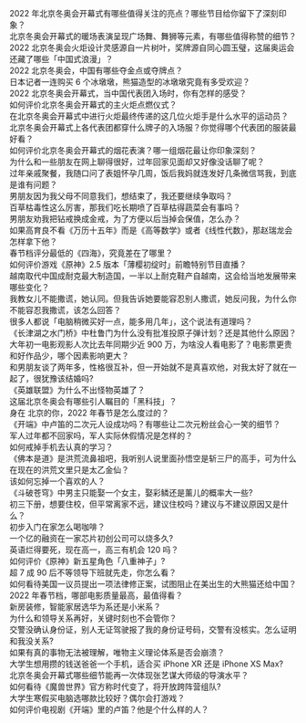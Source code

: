 2022 年北京冬奥会开幕式有哪些值得关注的亮点？哪些节目给你留下了深刻印象？  
北京冬奥会开幕式的暖场表演呈现广场舞、舞狮等元素，有哪些值得称赞的细节？  
2022 北京冬奥会火炬设计灵感源自一片树叶，奖牌源自同心圆玉璧，这届奥运会还藏了哪些「中国式浪漫」？  
2022 北京冬奥会，中国有哪些夺金点或夺牌点？  
日本记者一连购买 6 个冰墩墩，熊猫造型的冰墩墩究竟有多受欢迎？  
2022 北京冬奥会开幕式，当中国代表团入场时，你有怎样的感受？  
如何评价北京冬奥会开幕式的主火炬点燃仪式？  
在北京冬奥会开幕式中进行火炬最终传递的这几位火炬手是什么水平的运动员？  
北京冬奥会开幕式上各代表团都穿什么牌子的入场服？你觉得哪个代表团的服装最好看？  
如何评价北京冬奥会开幕式的烟花表演？哪一组烟花最让你印象深刻？  
为什么和一些朋友在网上聊得很好，过年回家见面却又好像没话聊了呢？  
过年亲戚聚餐，我随口问了表姐怀孕几周，饭后我妈就连发好几条微信骂我，到底是谁有问题？  
男朋友因为我父母不同意我们，想结束了，我还要继续争取吗？  
百草枯毒性这么厉害，那我们吃长期喷了百草枯得蔬菜会有事吗？  
男朋友劝我把钻戒换成金戒，为了方便以后当掉会保值，怎么办？  
如果高育良不看《万历十五年》而是《高等数学》或者《线性代数》，那赵瑞龙会怎样拿下他？  
春节档评分最低的《四海》，究竟差在了哪里？  
如何评价游戏《原神》2.5 版本「薄樱初绽时」前瞻特别节目直播？  
越南取代中国成耐克最大制造国，一半以上耐克鞋产自越南，这会给当地发展带来哪些变化？  
我教女儿不能撒谎，她认同。但我告诉她要能容忍别人撒谎，她反问我，为什么你不能容忍我撒谎，该怎么回答？  
很多人都说「电脑稍微买好一点，能多用几年」，这个说法有道理吗？  
《长津湖之水门桥》中杜鲁门为什么没有批准投原子弹计划？还是其他什么原因？  
大年初一电影观影人次比去年同期少近 900 万，为啥没人看电影了？电影票更贵和好作品少，哪个因素影响更大？  
和男朋友谈了两年多，性格很互补，但一开始就不是真喜欢他，对我太好了就在一起了，很犹豫该结婚吗?  
《英雄联盟》为什么不出怪物英雄了？  
这届北京冬奥会有哪些引人瞩目的「黑科技」？  
身在  北京的你，2022 年春节是怎么度过的？  
《开端》中卢笛的二次元人设成功吗？有哪些让二次元粉丝会心一笑的细节？  
军人过年都不回家吗，军人实际休假情况是怎样的？  
如何戒掉手机去认真的学习？  
《佛本是道》是洪荒流鼻祖吧，我听别人说里面孙悟空是斩三尸的高手，可为什么在现在的洪荒文里只是太乙金仙？  
该如何忘掉一个喜欢的人？  
《斗破苍穹》中男主只能娶一个女主，娶彩鳞还是薰儿的概率大一些?  
初三下册，想要住校，但平常离家不远，建议住校吗？建议与不建议原因又是什么？  
初步入门在家怎么喝咖啡？  
一个亿的融资在一家芯片初创公司可以烧多久?  
英语烂得要死，现在高一，高三有机会 120 吗？  
如何评价《原神》新五星角色「八重神子」?  
超 7 成 90 后不等领导下班就先走，你怎么看？  
如何看待美国一议员提出一项法律修正案，试图阻止在美出生的大熊猫还给中国？  
2022 年春节档，哪部电影质量最高，最值得看？  
新房装修，智能家居选华为系还是小米系？  
为什么和领导关系再好，关键时刻也不会管你？  
交警没确认身份证，别人无证驾驶报了我的身份证号码，交警有没核实。怎么证明和我没关系?  
如果有真的事物无法被理解，唯物主义理论体系是否会崩溃？  
大学生想用攒的钱送爸爸一个手机，适合买 iPhone XR 还是 iPhone XS Max?  
北京冬奥会开幕式哪些细节能再一次体现张艺谋大师级的导演水平？  
如何看待《魔兽世界》官方称时代变了，将开放跨阵营组队?  
大学生寒假买电脑选哪款比较好？偶尔会打游戏？  
如何评价电视剧《开端》里的卢笛？他是个什么样的人？  
